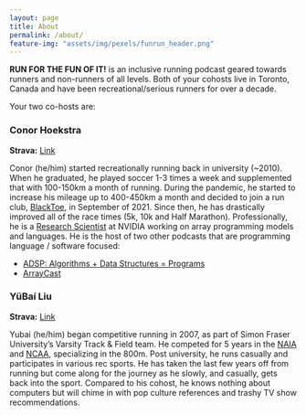 ```yaml
---
layout: page
title: About
permalink: /about/
feature-img: "assets/img/pexels/funrun_header.png"
---
```


**RUN FOR THE FUN OF IT!** is an inclusive running podcast geared towards runners and non-runners of all levels. Both of your cohosts live in Toronto, Canada and have been recreational/serious runners for over a decade.

Your two co-hosts are:

### Conor Hoekstra 

**Strava:** [Link](https://www.strava.com/athletes/59373430)
 
Conor (he/him) started recreationally running back in university (~2010). When he graduated, he played soccer 1-3 times a week and supplemented that with 100-150km a month of running. During the pandemic, he started to increase his mileage up to 400-450km a month and decided to join a run club, [BlackToe](https://www.instagram.com/blacktoerunning/), in September of 2021. Since then, he has drastically improved all of the race times (5k, 10k and Half Marathon). Professionally, he is a [Research Scientist](https://www.linkedin.com/in/conorhoekstra/) at NVIDIA working on array programming models and languages. He is the host of two other podcasts that are programming language / software focused:

* [ADSP: Algorithms + Data Structures = Programs](https://adspthepodcast.com/)
* [ArrayCast](https://www.arraycast.com/)

### YüBaí Liu

**Strava:** [Link](https://www.strava.com/athletes/102365031)

Yubai (he/him) began competitive running in 2007, as part of Simon Fraser University’s Varsity Track & Field team. He competed for 5 years in the [NAIA](https://www.naia.org/landing/index) and [NCAA](https://www.ncaa.com/), specializing in the 800m. Post university, he runs casually and participates in various rec sports. He has taken the last few years off from running but come along for the journey as he slowly, and casually, gets back into the sport. Compared to his cohost, he knows nothing about computers but will chime in with pop culture references and trashy TV show recommendations.
